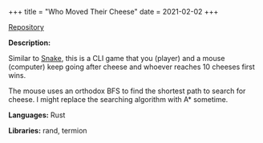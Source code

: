 +++
title = "Who Moved Their Cheese"
date = 2021-02-02
+++

<a href="https://github.com/sjinno/who-moved-their-cheese" target="\_blank" class="repo"><i class="fab fa-github"></i> Repository</a>

**Description:**

Similar to [Snake](<https://en.wikipedia.org/wiki/Snake_(video_game_genre)>), this is a CLI game that you (player) and a mouse (computer) keep going after cheese and whoever reaches 10 cheeses first wins.

The mouse uses an orthodox BFS to find the shortest path to search for cheese. I might replace the searching algorithm with A\* sometime.

**Languages:** Rust

**Libraries:** rand, termion
